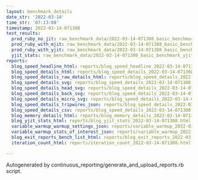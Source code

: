 ```yaml
---
layout: benchmark_details
date_str: '2022-03-14'
time_str: '07:13:08'
timestamp: 2022-03-14-071308
test_results:
  prod_ruby_no_jit: raw_benchmark_data/2022-03-14-071308_basic_benchmark_prod_ruby_no_jit.json
  prod_ruby_with_mjit: raw_benchmark_data/2022-03-14-071308_basic_benchmark_prod_ruby_with_mjit.json
  prod_ruby_with_yjit: raw_benchmark_data/2022-03-14-071308_basic_benchmark_prod_ruby_with_yjit.json
  yjit_stats: raw_benchmark_data/2022-03-14-071308_basic_benchmark_yjit_stats.json
reports:
  blog_speed_headline_html: reports/blog_speed_headline_2022-03-14-071308.html
  blog_speed_details_html: reports/blog_speed_details_2022-03-14-071308.html
  blog_speed_details_raw_details_html: reports/blog_speed_details_2022-03-14-071308.raw_details.html
  blog_speed_details_svg: reports/blog_speed_details_2022-03-14-071308.svg
  blog_speed_details_head_svg: reports/blog_speed_details_2022-03-14-071308.head.svg
  blog_speed_details_back_svg: reports/blog_speed_details_2022-03-14-071308.back.svg
  blog_speed_details_micro_svg: reports/blog_speed_details_2022-03-14-071308.micro.svg
  blog_speed_details_tripwires_json: reports/blog_speed_details_2022-03-14-071308.tripwires.json
  blog_speed_details_csv: reports/blog_speed_details_2022-03-14-071308.csv
  blog_memory_details_html: reports/blog_memory_details_2022-03-14-071308.html
  blog_yjit_stats_html: reports/blog_yjit_stats_2022-03-14-071308.html
  variable_warmup_warmup_settings_json: reports/variable_warmup_2022-03-14-071308.warmup_settings.json
  variable_warmup_stats_of_interest_json: reports/variable_warmup_2022-03-14-071308.stats_of_interest.json
  blog_exit_reports_bench_list_html: reports/blog_exit_reports_2022-03-14-071308.bench_list.html
  iteration_count_html: reports/iteration_count_2022-03-14-071308.html

---
```

Autogenerated by continuous_reporting/generate_and_upload_reports.rb script.
